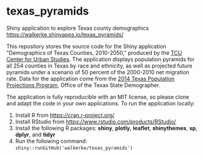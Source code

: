 # texas_pyramids
Shiny application to explore Texas county demographics
https://walkerke.shinyapps.io/texas_pyramids/

This repository stores the source code for the Shiny application "Demographics of Texas Counties, 2010-2050," produced by the [TCU Center for Urban Studies](http://urbanstudies.tcu.edu/).  The application displays population pyramids for all 254 counties in Texas by race and ethnicity, as well as projected future pyramids under a scenario of 50 percent of the 2000-2010 net migration rate.  Data for the application come from the [2014 Texas Population Projections Program](http://osd.texas.gov/Data/TPEPP/Projections/), Office of the Texas State Demographer.  

The application is fully reproducible with an MIT license, so please clone and adapt the code in your own applications.  To run the application locally: 

1. Install R from https://cran.r-project.org/
2. Install RStudio from https://www.rstudio.com/products/RStudio/
3. Install the following R packages: __shiny__, __plotly__, __leaflet__, __shinythemes__, __sp__, __dplyr__, and __tidyr__
4. Run the following command: `shiny::runGitHub('walkerke/texas_pyramids')`
